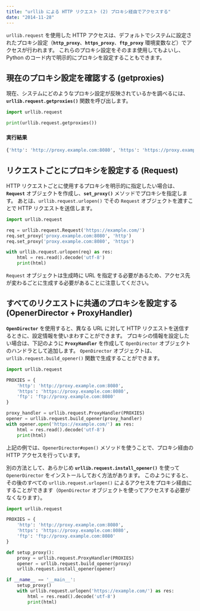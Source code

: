 ```yaml
---
title: "urllib による HTTP リクエスト (2) プロキシ経由でアクセスする"
date: "2014-11-28"
---
```


`urllib.request` を使用した HTTP アクセスは、デフォルトでシステムに設定されたプロキシ設定（**`http_proxy`**、**`https_proxy`**、**`ftp_proxy`** 環境変数など）でアクセスが行われます。
これらのプロキシ設定をそのまま使用してもよいし、Python のコード内で明示的にプロキシを設定することもできます。


現在のプロキシ設定を確認する (getproxies)
----

現在、システムにどのようなプロキシ設定が反映されているかを調べるには、**`urllib.request.getproxies()`** 関数を呼び出します。

```python
import urllib.request

print(urllib.request.getproxies())
```

#### 実行結果

```python
{'http': 'http://proxy.example.com:8080', 'https': 'https://proxy.example.com:8080', 'ftp': 'ftp://proxy.example.com:8080'}
```

リクエストごとにプロキシを設定する (Request)
----

HTTP リクエストごとに使用するプロキシを明示的に指定したい場合は、**`Request`** オブジェクトを作成し、**`set_proxy()`** メソッドでプロキシを指定します。
あとは、`urllib.request.urlopen()` でその `Request` オブジェクトを渡すことで HTTP リクエストを送信します。

```python
import urllib.request

req = urllib.request.Request('https://example.com/')
req.set_proxy('proxy.example.com:8080', 'http')
req.set_proxy('proxy.example.com:8080', 'https')

with urllib.request.urlopen(req) as res:
    html = res.read().decode('utf-8')
    print(html)
```

`Request` オブジェクトは生成時に URL を指定する必要があるため、アクセス先が変わるごとに生成する必要があることに注意してください。


すべてのリクエストに共通のプロキシを設定する (OpenerDirector + ProxyHandler)
----

**`OpenDirector`** を使用すると、異なる URL に対して HTTP リクエストを送信するときに、設定情報を使いまわすことができます。
プロキシの情報を設定したい場合は、下記のように **`ProxyHandler`** を作成して `OpenDirector` オブジェクトのハンドラとして追加します。
`OpenDirector` オブジェクトは、`urllib.request.build_opener()` 関数で生成することができます。

```python
import urllib.request

PROXIES = {
    'http': 'http://proxy.example.com:8080',
    'https': 'https://proxy.example.com:8080',
    'ftp': 'ftp://proxy.example.com:8080'
}

proxy_handler = urllib.request.ProxyHandler(PROXIES)
opener = urllib.request.build_opener(proxy_handler)
with opener.open('https://example.com/') as res:
    html = res.read().decode('utf-8')
    print(html)
```

上記の例では、`OpenerDirector#open()` メソッドを使うことで、プロキシ経由の HTTP アクセスを行っています。

別の方法として、あらかじめ **`urllib.request.install_opener()`** を使って `OpenerDirector` をインストールしておく方法があります。
このようにすると、その後のすべての `urllib.request.urlopen()` によるアクセスをプロキシ経由にすることができます（`OpenDirector` オブジェクトを使ってアクセスする必要がなくなります）。

```python
import urllib.request

PROXIES = {
    'http': 'http://proxy.example.com:8080',
    'https': 'https://proxy.example.com:8080',
    'ftp': 'ftp://proxy.example.com:8080'
}

def setup_proxy():
    proxy = urllib.request.ProxyHandler(PROXIES)
    opener = urllib.request.build_opener(proxy)
    urllib.request.install_opener(opener)

if __name__ == '__main__':
    setup_proxy()
    with urllib.request.urlopen('https://example.com/') as res:
        html = res.read().decode('utf-8')
        print(html)
```

